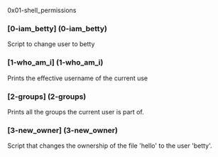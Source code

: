 0x01-shell_permissions
### [0-iam_betty] (0-iam_betty)
Script to change user to betty
### [1-who_am_i] (1-who_am_i)
Prints the effective username of the current use
### [2-groups] (2-groups)
Prints all the groups the current user is part of.
### [3-new_owner] (3-new_owner)
Script that changes the ownership of the file 'hello' to the user 'betty'.
